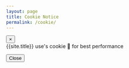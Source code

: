 ```yaml
---
layout: page
title: Cookie Notice
permalink: /cookie/
---
```





<div id="resultsmodal" class="modal fade show d-block"  tabindex="-1" role="dialog" aria-labelledby="resultsmodal">
  <div class="modal-dialog shadow" role="document">
    <div class="modal-content">
      <div class="modal-header" id="modtit">
        <button type="button" class="close" id="btnx" data-dismiss="modal" aria-label="Close"> &times; </button>
      </div>
      <div class="modal-body">
        {{site.title}} use's cookie 🍪 for best performance
        <ul class="mb-0">
        </ul>
      </div>
      <div class="modal-footer">
        <button id="btnx" type="button" class="btn btn-primary btn-sm" data-dismiss="modal">Close</button>
      </div>
    </div>
  </div>
</div>
